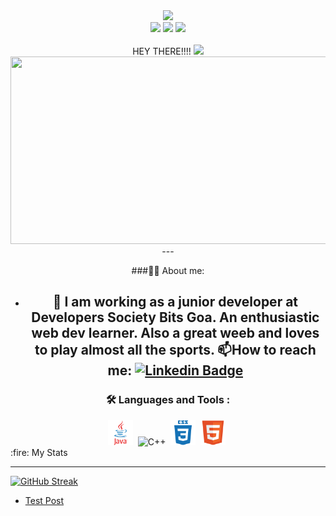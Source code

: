 <div id="header" align="center">
  <img src=https://media.giphy.com/media/M9gbBd9nbDrOTu1Mqx/giphy.gif width="200"/>
</div>
<div id="badges" align="center">
  <img src=https://img.shields.io/badge/LinkedIn-blue?logo=linkedin&logoColor=white&style=for-the-badge/>
  <img src=https://img.shields.io/badge/Youtube-red?logo=youtube&logoColor=red&style=for-the-badge/>
 <img src= https://img.shields.io/badge/Twitter-blue?logo=twitter&logoColor=blue&style=for-the-badge/>
  </div>
  <div id="counter" align="center" />
<img src="https://komarev.com/ghpvc/?username=zorodoescoding&style=flat-square&color=blue" alt=""/>
  </div>
  <div id="bye" align="center" />
  HEY THERE!!!!
  <img src=https://media.giphy.com/media/hvRJCLFzcasrR4ia7z/giphy.gif width="30px" />
  </div>
  <div align="center">
  <img src="https://media.giphy.com/media/dWesBcTLavkZuG35MI/giphy.gif" width="600" height="300"/>
</div>
<div align="center">
---


###:man_technologist: About me:
  

- :telescope: I am working as a junior developer at Developers Society Bits Goa.
An enthusiastic web dev learner. Also a great weeb and loves to play almost all the sports.
:mailbox:How to reach me: [![Linkedin Badge](https://img.shields.io/badge/-ZORO-green?style=flat&logo=Linkedin&logoColor=white)](https://www.linkedin.com/in/om-patil-b0b4751b0)
  ---

### :hammer_and_wrench: Languages and Tools :
  <div>
  <img src="https://github.com/devicons/devicon/blob/master/icons/java/java-original-wordmark.svg" title="Java" alt="Java" width="40" height="40"/>&nbsp;
  <img src="https://raw.githubusercontent.com/isocpp/logos/master/cpp_logo.png" title="C++" alt="C++" width="40" height="40"/>&nbsp;
  <img src="https://github.com/devicons/devicon/blob/master/icons/css3/css3-plain-wordmark.svg"  title="CSS3" alt="CSS" width="40" height="40"/>&nbsp;
  <img src="https://github.com/devicons/devicon/blob/master/icons/html5/html5-original.svg" title="HTML5" alt="HTML" width="40" height="40"/>&nbsp;
 
</div>
</div>
<div>
:fire:  My Stats
<hr>

[![GitHub Streak](https://github-readme-streak-stats.herokuapp.comuser=zorodoescoding&theme=dark&hide_border=true&border_radius=10&date_format=j%20M%5B%20Y%5D&mode=weekly)](https://git.io/streak-stats)

<!-- BLOG-POST-LIST:START -->
- [Test Post](https://dev.to/itszed0/test-post-490g)
<!-- BLOG-POST-LIST:END -->

